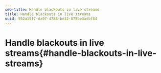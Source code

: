 ```yaml
---
seo-title: Handle blackouts in live streams
title: Handle blackouts in live streams
uuid: 952a15f7-da07-4788-be32-875be3adbf84
---
```


# Handle blackouts in live streams{#handle-blackouts-in-live-streams}

